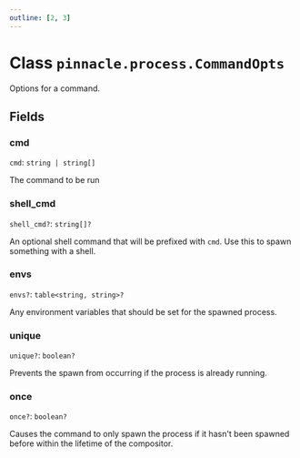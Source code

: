 ```yaml
---
outline: [2, 3]
---
```


# Class `pinnacle.process.CommandOpts`


Options for a command.

## Fields

### cmd

`cmd`: <code>string | string[]</code>

The command to be run

### shell_cmd <Badge type="danger" text="nullable" />

`shell_cmd?`: <code>string[]?</code>

An optional shell command that will be prefixed with `cmd`.
Use this to spawn something with a shell.

### envs <Badge type="danger" text="nullable" />

`envs?`: <code>table&lt;string, string>?</code>

Any environment variables that should be set for the spawned process.

### unique <Badge type="danger" text="nullable" />

`unique?`: <code>boolean?</code>

Prevents the spawn from occurring if the process is already running.

### once <Badge type="danger" text="nullable" />

`once?`: <code>boolean?</code>

Causes the command to only spawn the process if it hasn't been spawned before within the
lifetime of the compositor.


